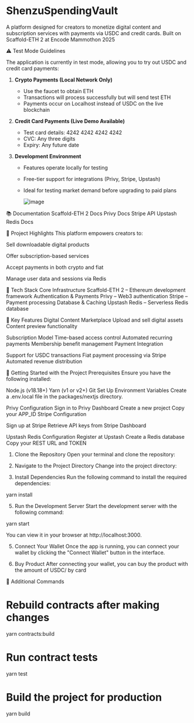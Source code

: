 # ShenzuSpendingVault


A platform designed for creators to monetize digital content and subscription services with payments via USDC and credit cards. Built on Scaffold-ETH 2 at Encode Mammothon 2025

⚠️ Test Mode Guidelines

The application is currently in test mode, allowing you to try out USDC and credit card payments:
 
1. **Crypto Payments (Local Network Only)**  
   - Use the faucet to obtain ETH  
   - Transactions will process successfully but will send test ETH  
   - Payments occur on Localhost instead of USDC on the live blockchain  
 
2. **Credit Card Payments (Live Demo Available)**  
   - Test card details: 4242 4242 4242 4242  
   - CVC: Any three digits  
   - Expiry: Any future date  
 
3. **Development Environment**  
   - Features operate locally for testing  
   - Free-tier support for integrations (Privy, Stripe, Upstash)  
   - Ideal for testing market demand before upgrading to paid plans
  
     ![image](https://github.com/user-attachments/assets/83b41248-e320-4761-8eaa-1ffb31a52055)

     
📚 Documentation
Scaffold-ETH 2 Docs
Privy Docs
Stripe API
Upstash Redis Docs

🎯 Project Highlights
This platform empowers creators to:

Sell downloadable digital products

Offer subscription-based services

Accept payments in both crypto and fiat

Manage user data and sessions via Redis


🔧 Tech Stack
Core Infrastructure
Scaffold-ETH 2 – Ethereum development framework
Authentication & Payments
Privy – Web3 authentication
Stripe – Payment processing
Database & Caching
Upstash Redis – Serverless Redis database

🌟 Key Features
Digital Content Marketplace
Upload and sell digital assets
Content preview functionality

Subscription Model
Time-based access control
Automated recurring payments
Membership benefit management
Payment Integration

Support for USDC transactions
Fiat payment processing via Stripe
Automated revenue distribution


🚀 Getting Started with the Project
Prerequisites
Ensure you have the following installed:

Node.js (v18.18+)
Yarn (v1 or v2+)
Git
Set Up Environment Variables
Create a .env.local file in the packages/nextjs directory.

Privy Configuration
Sign in to Privy Dashboard
Create a new project
Copy your APP_ID
Stripe Configuration

Sign up at Stripe
Retrieve API keys from Stripe Dashboard


Upstash Redis Configuration
Register at Upstash
Create a Redis database
Copy your REST URL and TOKEN

1. Clone the Repository
Open your terminal and clone the repository:


2. Navigate to the Project Directory
Change into the project directory:

3. Install Dependencies
Run the following command to install the required dependencies:


yarn install

5. Run the Development Server
Start the development server with the following command:

yarn start


You can view it in your browser at http://localhost:3000.

5. Connect Your Wallet
Once the app is running, you can connect your wallet by clicking the "Connect Wallet" button in the interface.

6. Buy Product 
After connecting your wallet, you can buy the product with the amount of USDC/ by card

📝 Additional Commands

# Rebuild contracts after making changes
yarn contracts:build  

# Run contract tests
yarn test  

# Build the project for production
yarn build  
